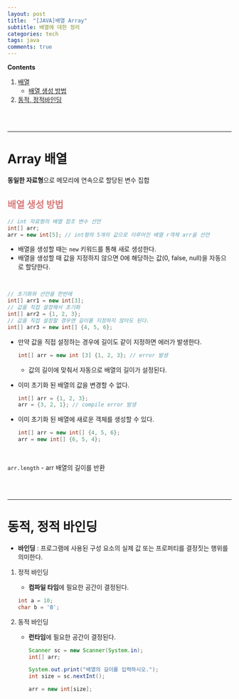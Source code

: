 ```yaml
---
layout: post
title:  "[JAVA]배열 Array"
subtitle: 배열에 대한 정리
categories: tech
tags: java
comments: true
---
```

**Contents**
1. [배열](#array-배열)
    - [배열 생성 방법](#배열-생성-방법)
2. [동적, 정적바인딩](#동적-정적-바인딩)

<br/>
<br/>

---
# Array 배열
**동일한 자료형**으로 메모리에 연속으로 할당된 변수 집합

## <span style="color:#da7c7c">배열 생성 방법</span>
```java
// int 자료형의 배열 참조 변수 선언
int[] arr; 
arr = new int[5]; // int형의 5개의 값으로 이루어진 배열 r객체 arr을 선언
```
- 배열을 생성할 때는 `new` 키워드를 통해 새로 생성한다.
- 배열을 생성할 때 값을 지정하지 않으면 0에 해당하는 값(0, false, null)을 자동으로 할당한다.

<br/>

```java
// 초기화와 선언을 한번에
int[] arr1 = new int[3];
// 값을 직접 설정해서 초기화
int[] arr2 = {1, 2, 3};
// 값을 직접 설정할 경우엔 길이를 지정하지 않아도 된다.
int[] arr3 = new int[] {4, 5, 6};
```
- 만약 값을 직접 설정하는 경우에 길이도 같이 지정하면 에러가 발생한다.
    ```java
    int[] arr = new int [3] {1, 2, 3}; // error 발생
    ```
    - 값의 길이에 맞춰서 자동으로 배열의 길이가 설정된다.
        
- 이미 초기화 된 배열의 값을 변경할 수 없다.
    ```java
    int[] arr = {1, 2, 3};
    arr = {3, 2, 1}; // compile error 발생
    ```
- 이미 초기화 된 배열에 새로운 객체를 생성할 수 있다.
    ```java
    int[] arr = new int[] {4, 5, 6};
    arr = new int[] {6, 5, 4};
    ```
<br/>

`arr.length` - arr 배열의 길이를 반환

<br/>
<br/>
<hr/>

# 동적, 정적 바인딩
- **바인딩** : 프로그램에 사용된 구성 요소의 실제 값 또는 프로퍼티를 결정짓는 행위를 의미한다.

1. 정적 바인딩
    - **컴파일 타임**에 필요한 공간이 결정된다.
    ```java
    int a = 10;
    char b = 'B';
    ```

2. 동적 바인딩
    - **런타임**에 필요한 공간이 결정된다.  
        ```java
        Scanner sc = new Scanner(System.in);
        int[] arr;

        System.out.print("배열의 길이를 입력하시오.");
        int size = sc.nextInt();

        arr = new int[size];
        ```